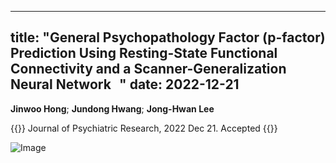 
---
title: "General Psychopathology Factor (p-factor) Prediction Using Resting-State Functional Connectivity and a Scanner-Generalization Neural Network  
"
date: 2022-12-21
---

**Jinwoo Hong**; **Jundong Hwang**; **Jong-Hwan Lee**

{{<format bright-green>}}
Journal of Psychiatric Research, 2022 Dec 21.  Accepted
{{</format>}}

![Image](//bspl.korea.ac.kr/Board/Lab_News/2022/2022_Hong_etal_JPsyschicRes.jpg)

<!--
[[PubMed](https://pubmed.ncbi.nlm.nih.gov/34415651/) /
[Google Scholar](https://scholar.google.com/scholar?hl=en&as_sdt=0%2C5&q=Mixed-effects+multilevel+analysis+followed+by+canonical+correlation+analysis+is+an+effective+fMRI+tool+for+the+investigation+of+idiosyncrasies&btnG=) /
[Journal Home](https://onlinelibrary.wiley.com/doi/full/10.1002/hbm.25627)]
-->

